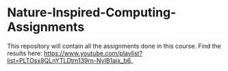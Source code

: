 # Nature-Inspired-Computing-Assignments
This repository will contain all the assignments done in this course.
Find the results here: https://www.youtube.com/playlist?list=PLTOsx8QLnYTLDtm139rn-NyIB1aix_b6_
